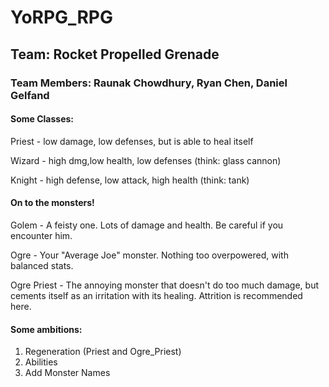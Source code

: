 # YoRPG_RPG

## Team: Rocket Propelled Grenade

### Team Members: Raunak Chowdhury, Ryan Chen, Daniel Gelfand

#### Some Classes:

Priest - low damage, low defenses, but is able to heal itself

Wizard - high dmg,low health, low defenses (think: glass cannon)

Knight - high defense, low attack, high health (think: tank)

#### On to the monsters!

Golem - A feisty one. Lots of damage and health. Be careful if you encounter him.

Ogre - Your "Average Joe" monster. Nothing too overpowered, with balanced stats.

Ogre Priest - The annoying monster that doesn't do too much damage, but cements itself as an irritation with its healing. Attrition is recommended here.

#### Some ambitions:
1. Regeneration (Priest and Ogre_Priest)
2. Abilities
3. Add Monster Names
